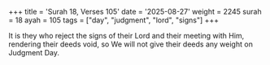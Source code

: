 +++
title = 'Surah 18, Verses 105'
date = '2025-08-27'
weight = 2245
surah = 18
ayah = 105
tags = ["day", "judgment", "lord", "signs"]
+++

It is they who reject the signs of their Lord and their meeting with Him, rendering their deeds void, so We will not give their deeds any weight on Judgment Day.